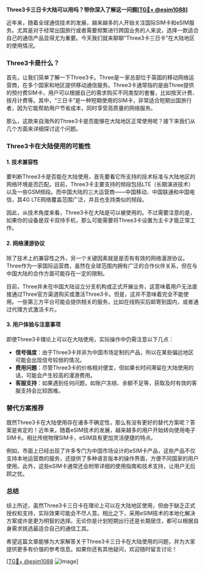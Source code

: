**Three3卡三日卡大陆可以用吗？带你深入了解这一问题[[TG💪+ @esim1088](https://t.me/s/esim1088)]**

近年来，随着全球通信技术的发展，越来越多的人开始关注国际SIM卡和eSIM服务。尤其是对于经常出国旅行或者需要频繁进行跨国业务的人来说，选择一款适合自己的通信产品显得尤为重要。今天我们就来聊聊“Three3卡三日卡”在大陆地区的使用情况。

### Three3卡是什么？

首先，让我们简单了解一下Three3卡。Three是一家总部位于英国的移动网络运营商，在多个国家和地区提供移动通信服务。Three3卡通常指的是由Three提供的预付费SIM卡，用户可以根据自己的需求购买不同类型的套餐，比如按天计费、按月计费等。其中，“三日卡”是一种短期使用的SIM卡，非常适合短期出国旅行者，因为它能帮助用户节省成本，同时享受高质量的网络服务。

那么，这款来自海外的Three3卡是否能够在大陆地区正常使用呢？接下来我们从几个方面来详细探讨这个问题。

### Three3卡在大陆使用的可能性

#### 1. 技术兼容性

要判断Three3卡是否能在大陆使用，首先要看它所支持的技术标准与大陆地区的网络环境是否匹配。目前，Three3卡主要支持的频段包括LTE（长期演进技术）以及一些GSM频段。而中国大陆的三大运营商——中国移动、中国联通和中国电信，其4G LTE网络覆盖范围广泛，并且也支持类似的频段。

因此，从技术角度来看，Three3卡在大陆是可以被使用的。不过需要注意的是，如果你的设备是双卡双待手机，那么可能需要将Three3卡设置为主卡才能正常工作。

#### 2. 网络漫游协议

除了技术上的兼容性之外，另一个关键因素就是是否有有效的网络漫游协议。Three作为一家国际运营商，虽然在全球范围内拥有广泛的合作伙伴关系，但在与中国大陆的合作方面可能存在一定的限制。

目前，Three并未在中国大陆设立分支机构或正式开展业务，这意味着用户无法直接通过Three官方渠道购买或激活Three3卡。但是，这并不意味着完全不能使用。一些第三方平台可能会提供相关的服务，比如在线购买后邮寄到国内，或者通过代理方式激活卡片。

#### 3. 用户体验与注意事项

即使Three3卡理论上可以在大陆使用，实际操作中仍需注意以下几点：

- **信号强度**：由于Three3卡并非为中国市场定制的产品，所以在某些偏远地区可能会出现信号较弱的情况。
- **费用问题**：尽管Three3卡的价格相对便宜，但如果长时间滞留在大陆使用的话，可能会产生较高的漫游费用。
- **客服支持**：如果遇到任何问题，如账户冻结、余额不足等，获取及时有效的客服支持会比较困难。

### 替代方案推荐

既然Three3卡在大陆使用存在诸多不确定性，那么有没有更好的替代方案呢？答案是肯定的！近年来，随着eSIM技术的发展，越来越多的用户开始转向使用电子SIM卡。相比传统物理SIM卡，eSIM具有更加灵活便捷的特点。

例如，市面上已经出现了许多专门为中国市场设计的eSIM卡产品，这些产品不仅支持本地运营商的服务，还提供了多种语言版本的操作界面，方便不同国家的用户使用。此外，这些eSIM卡通常还会附带详细的使用指南和技术支持，让用户无后顾之忧。

### 总结

综上所述，虽然Three3卡三日卡在理论上可以在大陆地区使用，但由于缺乏正式授权和支持，实际效果可能会不尽人意。相比之下，采用eSIM技术的本地化解决方案或许是更为明智的选择。无论你是计划短期出行还是长期居住，都可以根据自身需求挑选最适合自己的通信工具。

希望这篇文章能够为大家解答关于Three3卡三日卡在大陆使用的问题，并为大家提供更多有价值的参考信息。如果你还有其他疑问，欢迎随时留言讨论！

[[TG💪+ @esim1088](https://t.me/s/esim1088) ![Image](https://i.postimg.cc/4NQfJmqS/Snipaste-2025-05-13-00-14-12.png)]